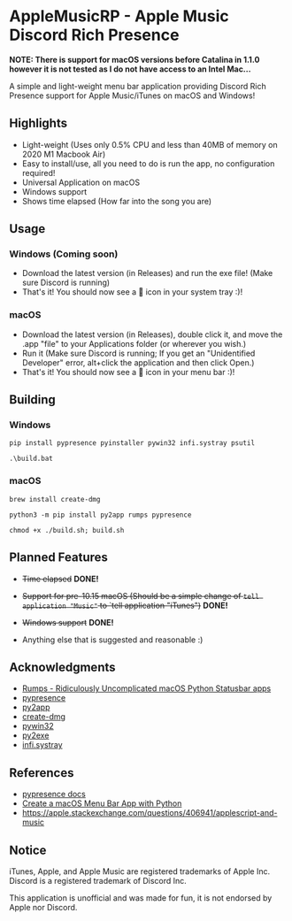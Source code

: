 # AppleMusicRP - Apple Music Discord Rich Presence

**NOTE: There is support for macOS versions before Catalina in 1.1.0 however it is not tested as I do not have access to an Intel Mac...**

A simple and light-weight menu bar application providing Discord Rich Presence support for Apple Music/iTunes on macOS and Windows!

## Highlights

- Light-weight (Uses only 0.5% CPU and less than 40MB of memory on 2020 M1 Macbook Air)
- Easy to install/use, all you need to do is run the app, no configuration required!
- Universal Application on macOS
- Windows support
- Shows time elapsed (How far into the song you are)

## Usage

### Windows (Coming soon)

- Download the latest version (in Releases) and run the exe file! (Make sure Discord is running)
- That's it! You should now see a 🎵 icon in your system tray :)!

### macOS

- Download the latest version (in Releases), double click it, and move the .app "file" to your Applications folder (or wherever you wish.)
- Run it (Make sure Discord is running; If you get an "Unidentified Developer" error, alt+click the application and then click Open.)
- That's it! You should now see a 🎵 icon in your menu bar :)!

## Building

### Windows

`pip install pypresence pyinstaller pywin32 infi.systray psutil`

`.\build.bat`

### macOS

`brew install create-dmg`

`python3 -m pip install py2app rumps pypresence`

`chmod +x ./build.sh; build.sh`

## Planned Features

- ~~Time elapsed~~ **DONE!**

- ~~Support for pre-10.15 macOS (Should be a simple change of `tell application "Music"` to `tell application "iTunes")~~ **DONE!**

- ~~Windows support~~ **DONE!**

- Anything else that is suggested and reasonable :)

## Acknowledgments

- [Rumps - Ridiculously Uncomplicated macOS Python Statusbar apps](https://github.com/jaredks/rumps)
- [pypresence](https://github.com/qwertyquerty/pypresence)
- [py2app](https://github.com/ronaldoussoren/py2app/)
- [create-dmg](https://github.com/create-dmg/create-dmg)
- [pywin32](https://github.com/mhammond/pywin32)
- [py2exe](https://www.py2exe.org/)
- [infi.systray](https://github.com/Infinidat/infi.systray)
  
## References

- [pypresence docs](https://qwertyquerty.github.io/pypresence/html/index.html)
- [Create a macOS Menu Bar App with Python](https://camillovisini.com/article/create-macos-menu-bar-app-pomodoro/#project-setup)
- <https://apple.stackexchange.com/questions/406941/applescript-and-music>

## Notice

iTunes, Apple, and Apple Music are registered trademarks of Apple Inc.
Discord is a registered trademark of Discord Inc.

This application is unofficial and was made for fun, it is not endorsed by Apple nor Discord.
